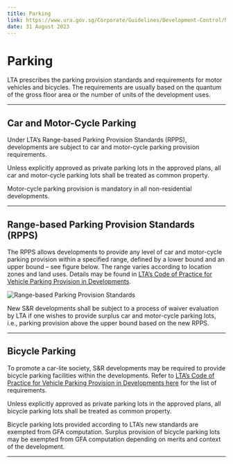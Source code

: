 ```yaml
---
title: Parking
link: https://www.ura.gov.sg/Corporate/Guidelines/Development-Control/Non-Residential/SR/Parking
date: 31 August 2023
---
```


# Parking



LTA prescribes the parking provision standards and requirements for motor vehicles and bicycles. The requirements are usually based on the quantum of the gross floor area or the number of units of the development uses.



---



## Car and Motor-Cycle Parking



Under LTA’s Range-based Parking Provision Standards (RPPS), developments are subject to car and motor-cycle parking provision requirements.



Unless explicitly approved as private parking lots in the approved plans, all car and motor-cycle parking lots shall be treated as common property.



Motor-cycle parking provision is mandatory in all non-residential developments.



---



## Range-based Parking Provision Standards (RPPS)

The RPPS allows developments to provide any level of car and motor-cycle parking provision within a specified range, defined by a lower bound and an upper bound – see figure below. The range varies according to location zones and land uses. Details may be found in [LTA’s Code of Practice for Vehicle Parking Provision in Developments](https://www.lta.gov.sg/content/ltagov/en/industry_innovations/industry_matters/development_construction_resources/vehicle_parking/requirements_for_vehicle_parking_proposals.html).



![Range-based Parking Provision Standards](https://www.ura.gov.sg/-/media/Corporate/Guidelines/Development-control/Industrial/Range_Based_Car_Parking_Standard.jpg?h=100%25&w=100%25)



New S&R developments shall be subject to a process of waiver evaluation by LTA if one wishes to provide surplus car and motor-cycle parking lots, i.e., parking provision above the upper bound based on the new RPPS.



---



## Bicycle Parking



To promote a car-lite society, S&R developments may be required to provide bicycle parking facilities within the developments. Refer to [LTA’s Code of Practice for Vehicle Parking Provision in Developments here](https://www.lta.gov.sg/content/ltagov/en/industry_innovations/industry_matters/development_construction_resources/vehicle_parking/requirements_for_vehicle_parking_proposals.html) for the list of requirements.



Unless explicitly approved as private parking lots in the approved plans, all bicycle parking lots shall be treated as common property.



Bicycle parking lots provided according to LTA’s new standards are exempted from GFA computation. Surplus provision of bicycle parking lots may be exempted from GFA computation depending on merits and context of the development.



---




